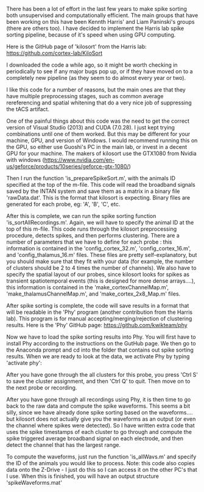 There has been a lot of effort in the last few years to make spike sorting both unsupervised and computationally efficient. The main groups that have been working on this have been Kennth Harris' and Liam Paninski's groups (there are others too). I have decided to implement the Harris lab spike sorting pipeline, because of it's speed when using GPU computing.

Here is the GitHub page of 'kilosort' from the Harris lab: https://github.com/cortex-lab/KiloSort

I downloaded the code a while ago, so it might be worth checking in periodically to see if any major bugs pop up, or if they have moved on to a completely new pipeline (as they seem to do almost every year or two). 

I like this code for a number of reasons, but the main ones are that they have multiple preprocessing stages, such as common average rereferencing and spatial whitening that do a very nice job of suppressing the tACS artifact. 

One of the painful things about this code was the need to get the correct version of Visual Studio (2013) and CUDA (7.0.28). I just kept trying combinations until one of them worked. But this may be different for your machine, GPU, and version of Windows. I would recommend running this on the GPU, so either use Guoshi's PC in the main lab, or invest in a decent GPU for your machine. The makers of kilosort use the GTX1080 from Nvidia with windows (https://www.nvidia.com/en-us/geforce/products/10series/geforce-gtx-1080/)

Then I run the function 'is_prepareSpikeSort.m', with the animals ID specified at the top of the m-file. This code will read the broadband signals saved by the INTAN system and save them as a matrix in a binary file 'rawData.dat'. This is the format that kilosort is expecting. Binary files are generated for each probe, eg: 'A', 'B', 'C', etc. 

After this is complete, we can run the spike sorting function 'is_sortAllRecordings.m'. Again, we will have to specify the animal ID at the top of this m-file. This code runs through the kilosort preprocessing procedure, detects spikes, and then performs clustering. There are a number of parameters that we have to define for each probe : this information is contained in the 'config_cortex_32.m', 'config_cortex_16.m', and 'config_thalamus_16.m' files. These files are pretty self-explanatory, but you should make sure that they fit with your data (for example, the number of clusters should be 2 to 4 times the number of channels). We also have to specify the spatial layout of our probes, since kilosort looks for spikes as transient spatiotemporal events (this is designed for more dense arrays....), this information is contained in the 'make_cortexChannelMap.m', 'make_thalamusChannelMap.m', and 'make_cortex_2x8_Map.m' files. 

After spike sorting is complete, the code will save results in a format that will be readable in the 'Phy' program (another contribution from the Harris lab). This program is for manual accepting/merging/rejection of clustering results. Here is the 'Phy' GitHub page: https://github.com/kwikteam/phy

Now we have to load the spike sorting results into Phy. You will first have to install Phy according to the instructions on the GutHub page. We then go to the Anaconda prompt and cd into the folder that contains out spike sorting results. When we are ready to look at the data, we activate Phy by typing 'activate phy':

After you have gone through the all clusters for this probe, you press 'Ctrl S' to save the cluster assignment, and then 'Ctrl Q' to quit. Then move on to the next probe or recording. 

After you have gone through all recordings using Phy, it is then time to go back to the raw data and compute the spike waveforms. This seems a bit silly, since we have already done spike sorting based on the waveforms.... but kilosort does not actually give you the waveforms as an output (or even the channel where spikes were detected). So I have written extra code that uses the spike timestamps of each cluster to go through and compute the spike triggered average broadband signal on each electrode, and then detect the channel that has the largest range. 

To compute the waveforms, just run the function 'is_allWavs.m' and specify the ID of the animals you would like to process. Note: this code also copies data onto the Z-Drive - I just do this so I can access it on the other PC's that I use. When this is finished, you will have an output structure 'spikeWaveforms.mat' 
